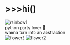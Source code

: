 # \>>>hi()
![rainbow1](https://user-images.githubusercontent.com/73784126/120068063-69053900-c087-11eb-8c30-85d86608b309.gif)   
python party lover 🤍  
wanna turn into an abstraction    
![flower2](https://user-images.githubusercontent.com/73784126/120068128-cbf6d000-c087-11eb-8360-ed7734efe617.gif)
![flower2](https://user-images.githubusercontent.com/73784126/120068128-cbf6d000-c087-11eb-8360-ed7734efe617.gif)
